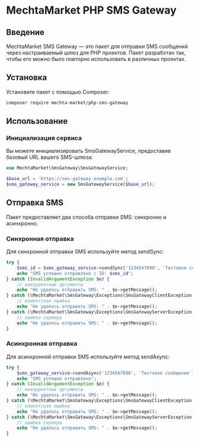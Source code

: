 # MechtaMarket PHP SMS Gateway

## Введение

MechtaMarket SMS Gateway — это пакет для отправки SMS сообщений через настраиваемый шлюз для PHP проектов. 
Пакет разработан так, чтобы его можно было повторно использовать в различных проектах.

## Установка

Установите пакет с помощью Composer:

```bash
composer require mechta-market/php-sms-gateway
```

## Использование

### Инициализация сервиса

Вы можете инициализировать SmsGatewayService, предоставив базовый URL вашего SMS-шлюза:

```php
use MechtaMarket\SmsGateway\SmsGatewayService;

$base_url = 'https://sms-gateway.example.com';
$sms_gateway_service = new SmsGatewayService($base_url);
```

## Отправка SMS

Пакет предоставляет два способа отправки SMS: синхронно и асинхронно.

### Синхронная отправка

Для синхронной отправки SMS используйте метод sendSync:

```php
try {
    $sms_id = $sms_gateway_service->sendSync('1234567890', 'Тестовое сообщение');
    echo "SMS успешно отправлено с ID: $sms_id";
} catch (InvalidArgumentException $e) {
    // некорректные аргументы
    echo "Не удалось отправить SMS: " . $e->getMessage();
} catch (\MechtaMarket\SmsGateway\Exceptions\SmsGatewayClientException $e) {
    // клиентская ошибка
    echo "Не удалось отправить SMS: " . $e->getMessage();
} catch (\MechtaMarket\SmsGateway\Exceptions\SmsGatewayServerException $e) {
    // ошибка сервера
    echo "Не удалось отправить SMS: " . $e->getMessage();
}
```

### Асинхронная отправка

Для асинхронной отправки SMS используйте метод sendAsync:

```php
try {
    $sms_gateway_service->sendAsync('1234567890', 'Тестовое сообщение');
    echo "SMS успешно отправлено";
} catch (InvalidArgumentException $e) {
    // некорректные аргументы
    echo "Не удалось отправить SMS: " . $e->getMessage();
} catch (\MechtaMarket\SmsGateway\Exceptions\SmsGatewayClientException $e) {
    // клиентская ошибка
    echo "Не удалось отправить SMS: " . $e->getMessage();
} catch (\MechtaMarket\SmsGateway\Exceptions\SmsGatewayServerException $e) {
    // ошибка сервера
    echo "Не удалось отправить SMS: " . $e->getMessage();
}
```